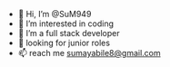 - 👋 Hi, I’m @SuM949
- 👀 I’m interested in coding 
- 🌱 I’m a full stack developer 
- 💞️ looking for junior roles 
- 📫 reach me sumayabile8@gmail.com


